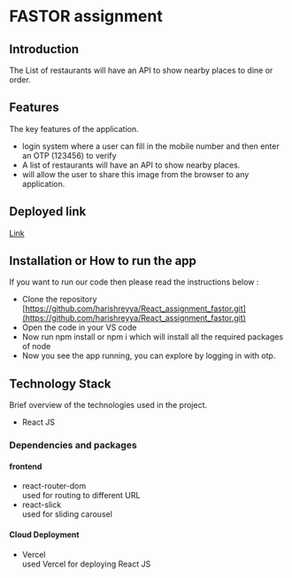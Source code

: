﻿# FASTOR assignment

## Introduction
  The List of restaurants will have an API to show nearby places to dine or order.

## Features
The key features of the application.

-  login system where a user can fill in the mobile number and then enter an OTP (123456) to verify
-  A list of restaurants will have an API to show nearby places.
-  will allow the user to share this image from the browser to any application.

## Deployed link
[Link](https://react-fastor-assignment.vercel.app/)

## Installation or How to run the app
If you want to run our code then please read the instructions below :
- Clone the repository [https://github.com/harishreyya/React_assignment_fastor.git](https://github.com/harishreyya/React_assignment_fastor.git)
- Open the code in your VS code
- Now run npm install or npm i which will install all the required packages of node
- Now you see the app running, you can explore by logging in with otp.
  
## Technology Stack
Brief overview of the technologies used in the project.

- React JS
 
 ### Dependencies and packages
#### frontend
- react-router-dom <br/>
   used for routing to different URL
- react-slick <br/>
  used for sliding carousel

#### Cloud Deployment

- Vercel <br/>
used Vercel for deploying React JS
